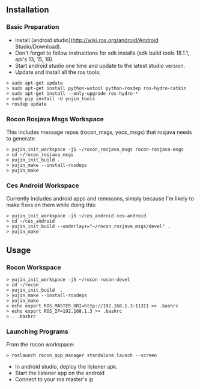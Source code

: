 ## Installation

### Basic Preparation

* Install [android studio](http://wiki.ros.org/android/Android Studio/Download).
* Don't forget to follow instructions for sdk installs (sdk build tools 18.1.1, api's 13, 15, 18).
* Start android studio one time and update to the latest studio version.
* Update and install all the ros tools:

```
> sudo apt-get update
> sudo apt-get install python-wstool python-rosdep ros-hydro-catkin
> sudo apt-get install --only-upgrade ros-hydro-*
> sudo pip install -U yujin_tools
> rosdep update
```

### Rocon Rosjava Msgs Workspace

This includes message repos (rocon_msgs, yocs_msgs) that rosjava needs to generate.

```
> yujin_init_workspace -j5 ~/rocon_rosjava_msgs rocon-rosjava-msgs
> cd ~/rocon_rosjava_msgs
> yujin_init_build .
> yujin_make --install-rosdeps
> yujin_make
```

### Ces Android Workspace

Currently includes android apps and remocons, simply because I'm likely to make fixes on them while doing this:

```
> yujin_init_workspace -j5 ~/ces_android ces-android
> cd ~/ces_android
> yujin_init_build --underlays="~/rocon_rosjava_msgs/devel" .
> yujin_make
```

## Usage

### Rocon Workspace

```
> yujin_init_workspace -j5 ~/rocon rocon-devel
> cd ~/rocon
> yujin_init_build  .
> yujin_make --install-rosdeps
> yujin_make
> echo export ROS_MASTER_URI=http://192.168.1.3:11311 >> .bashrc
> echo export ROS_IP=192.168.1.3 >> .bashrc
> . .bashrc
```

### Launching Programs

From the rocon workspace:

```
> roslaunch rocon_app_manager standalone.launch --screen
```

* In android studio, deploy the listener apk. 
* Start the listener app on the android 
* Connect to your ros master's ip

